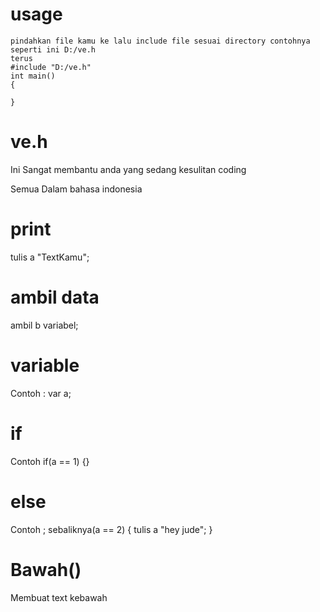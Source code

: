 # usage
  ```
  pindahkan file kamu ke lalu include file sesuai directory contohnya seperti ini D:/ve.h
  terus
  #include "D:/ve.h"
  int main()
  {
  
  }
  ```
# ve.h

Ini Sangat membantu anda yang sedang kesulitan coding

Semua Dalam bahasa indonesia
# print
  tulis a "TextKamu";
# ambil data
  ambil b variabel;
# variable
 Contoh :
  var a;
# if 
  Contoh
    if(a == 1)
    {}
# else 
 Contoh ; 
  sebaliknya(a == 2)
  {
      tulis a "hey jude";
  }
# Bawah()
  Membuat text kebawah
